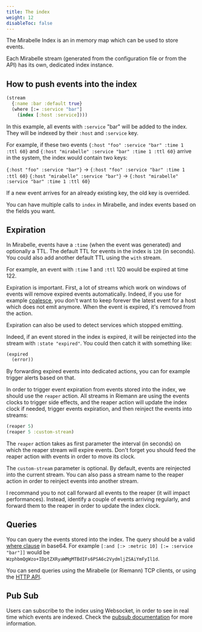 ```yaml
---
title: The index
weight: 12
disableToc: false
---
```


The Mirabelle Index is an in memory map which can be used to store events.

Each Mirabelle stream (generated from the configuration file or from the API) has its own, dedicated index instance.

## How to push events into the index

```clojure
(stream
  {:name :bar :default true}
  (where [:= :service "bar"]
    (index [:host :service])))
```

In this example, all events with `:service` "bar" will be added to the index. They will be indexed by their `:host` and `:service` key.

For example, if these two events `{:host "foo" :service "bar" :time 1 :ttl 60}` and `{:host "mirabelle" :service "bar" :time 1 :ttl 60}` arrive in the system, the index would contain two keys:

`{:host "foo" :service "bar"}` -> `{:host "foo" :service "bar" :time 1 :ttl 60}`
`{:host "mirabelle" :service "bar"}` -> `{:host "mirabelle" :service "bar" :time 1 :ttl 60}`

If a new event arrives for an already existing key, the old key is overrided.

You can have multiple calls to `index` in Mirabelle, and index events based on the fields you want.

## Expiration

In Mirabelle, events have a `:time` (when the event was generated) and optionally a TTL. The default TTL for events in the index is `120` (in seconds). You could also add another default TTL using the `with` stream.

For example, an event with `:time` 1 and `:ttl` 120 would be expired at time 122.

Expiration is important. First, a lot of streams which work on windows of events will remove expired events automatically. Indeed, if you use for example [coalesce](/howto/stream/#coalesce-and-project), you don't want to keep forever the latest event for a host which does not emit anymore. When the event is expired, it's removed from the action.

Expiration can also be used to detect services which stopped emitting.

Indeed, if an event stored in the index is expired, it will be reinjected into the stream with `:state "expired"`. You could then catch it with something like:

```clojure
(expired
  (error))
```

By forwarding expired events into dedicated actions, you can for example trigger alerts based on that.

In order to trigger event expiration from events stored into the index, we should use the `reaper` action. All streams in Riemann are using the events clocks to trigger side effects, and the reaper action will update the index clock if needed, trigger events expiration, and then reinject the events into streams:

```clojure
(reaper 5)
(reaper 5 :custom-stream)
```

The `reaper` action takes as first parameter the interval (in seconds) on which the reaper stream will expire events. Don't forget you should feed the reaper action with events in order to move its clock.

The `custom-stream` parameter is optional. By default, events are reinjected into the current stream. You can also pass a stream name to the reaper action in order to reinject events into another stream.

I recommand you to not call forward all events to the reaper (it will impact performances). Instead, identify a couple of events arriving regularly, and forward them to the reaper in order to update the index clock.

## Queries

You can query the events stored into the index. The query should be a valid [where clause](/howto/stream/#filtering-events) in base64. For example `[:and [:> :metric 10] [:= :service "bar"]]` would be `WzphbmQgWzo+IDptZXRyaWMgMTBdIFs6PSA6c2VydmljZSAiYmFyIl1d`.

You can send queries using the Mirabelle (or Riemann) TCP clients, or using the [HTTP API](http://localhost:1313/api/#query-the-index).

## Pub Sub

Users can subscribe to the index using Websocket, in order to see in real time which events are indexed. Check the [pubsub documentation](howto/pubsub/) for more information.



